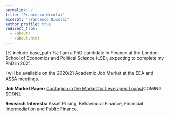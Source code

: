 ```yaml
---
permalink: /
title: "Francesco Nicolai"
excerpt: "Francesco Nicolai"
author_profile: true
redirect_from: 
  - /about/
  - /about.html
---
```

{% include base_path %}
I am a PhD candidate in Finance at the London School of Economics and Political Science (LSE), expecting to complete my PhD in 2021. 

I will be available on the 2020/21 Academic Job Market at the EEA and ASSA meetings. 


**Job Market Paper:** [Contagion in the Market for Leveraged Loans](https://francesconicolai.github.io/papers/CLO.pdf)[COMING SOON].

**Research Interests:** Asset Pricing, Behavioural Finance, Financial Intermediation and Public Finance. 
